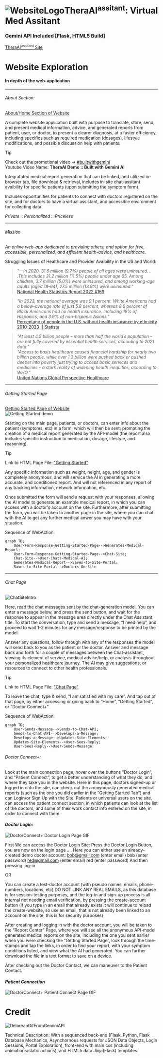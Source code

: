 
# ![WebsiteLogo](https://eshams28.pythonanywhere.com/static/images/pulse_alert_120dp_E11919_FILL0_wght400_GRAD0_opsz48.svg)**TheraAI<sup>assitant</sup>: Virtual Med Assitant**
### Gemini API Included [Flask, HTML5 Build]

[TheraAI<sup>assitant</sup> Site](https://eshams28.pythonanywhere.com)

# **Website Exploration**
#### In depth of the web-application

_______________________________________________________________________________________________________________

###### *About Section:* 

[About/Home Section of Website](https://eshams28.pythonanywhere.com/home)

A complete website application built with purpose to translate, store, send, and present medical information, advice, and generated reports from patient, user, or doctor, to present a clearer diagnosis, at a faster efficiency, including specifics such as required medication (dosages), lifestyle modifications, and possible discussion help with patients. 

> [!TIP]
> Check out the promotional video → [#builtwithgemini](https://youtu.be/hTcykSfz-d4)
> <br>Youtube Video Name: **TheraAI Demo :: Built with Gemini AI**

Integratated medical report generation that can be linked, and utilized in-browser tab, file download & retrieval, includes in-site chat-assitant avaibility for specific patients (upon submitting the symptom form). 

Includes opportunities for patients to connect with doctors registered on the site, and for doctors to have a virtual assistant, and accessible environment for collecting data. 

*Private* :: *Personalized* :: *Priceless* 
_______________________________________________________________________________________________________________

###### *Mission* 
*An online web-app dedicated to providing others, and option for free, accessible, personalized, and efficient health-advice, and healthcare.*

Struggling Issues of Healthcare and Provider Avaibility in the US and World: 

> *"—In 2020, 31.6 million (9.7%) people of all ages were uninsured. . .This includes 31.2 million (11.5%) people under age 65. Among 
children, 3.7 million (5.0%) were uninsured, and among working-age adults (aged 
18–64), 27.5 million (13.9%) were uninsured."*
><br>[National Health Statistics Report 2022 #169](https://www.cdc.gov/nchs/data/nhsr/nhsr169.pdf#:~:text=Results%E2%80%94In%202020%2C%2031.6%20million%20%289.7%25%29%20people%20of%20all,adults%20%28aged%2018%E2%80%9364%29%2C%2027.5%20million%20%2813.9%25%29%20were%20uninsured.)

>*"In 2023, the national average was 9.1 percent. White Americans had a below-average rate of just 5.8 percent, whereas 8.6 percent of Black Americans had no health insurance. Including 19% of Hispanics, and 3.9% of non-hispanic Asians."*
><br>[Percentage of people in the U.S. without health insurance by ethnicity 2010-2023 || Statista](https://www.statista.com/statistics/200970/percentage-of-americans-without-health-insurance-by-race-ethnicity/)

>*"At least 4.5 billion people – more than half the world’s population – are not fully covered by essential health services, according to 2021 data."*
><br>*"Access to basis healthcare caused financial hardship for nearly two billion people, while over 1.3 billion were pushed back or pushed deeper into poverty just trying to access basic services and medicines – a stark reality of widening health inequities, according to WHO."*
><br>[United Nations Global Perspective Healthcare](https://news.un.org/en/story/2023/09/1141202)
_______________________________________________________________________________________________________________

###### *Getting Started Page* 
[Getting Started Page of Website](https://eshams28.pythonanywhere.com)
<br>![Getting Started demo](media_README/AI_Medical_Form.gif)

Starting on the main page, patients, or doctors, can enter info about the patient (symptoms, etc) in a form, which will then be sent; prompting the creation of a medical report generated by the API-model (the report also includes specific instruction to medication, dosage, lifestyle, and reasoning).

> [!TIP]
> Link to HTML Page File: ["Getting Started"](templates/index.html)

Any specific information such as weight, height, age, and gender is completely anonymous, and will service the AI in generating a more accurate, and conditioned report. And will not referenced in any report of any tracking information, network information, etc.

Once submitted the form will send a request with your responses, allowing the AI model to generate an example medical report, in which you can access with a doctor's account on the site. Furthermore, after submitting the form, you will be taken to another page in the site, where you can chat with the AI to get any further medical anwer you may have with your situation. 

Sequence of WebAction:

```mermaid
graph TD;
    User-Form-Response-Getting-Started-Page-->Generates-Medical-Report;
    User-Form-Response-Getting-Started-Page-->Chat-Site;
    Chat-Site-->User-Chats-Medical-AI;
    Generates-Medical-Report-->Saves-to-Site-Portal;
    Saves-to-Site-Portal-->Doctors-On-Site
```
_______________________________________________________________________________________________________________

###### *Chat Page* 

![ChatSiteIntro](media_README/chat-site.gif)

Here, read the chat messages sent by the chat-generation model. You can enter a message below, and press the send button, and wait for the response to appear in the message area directly under the Chat Assistant title. To start the conversation, type and send a message, “I need help”, and proceed to wait 1-2 minutes for any message/response to be printed by the model. 

Answer any questions, follow through with any of the responses the model will send back to you as the patient or the doctor. Answer and message back and forth for a couple of messages between the Chat-assistant, viewing its element of service, medical advice/help, or analysis throughout your personalized healthcare journey. The AI may give suggestions, or resources to connect to other health professionals. 

> [!TIP]
> Link to HTML Page File: ["Chat Page"](templates/chat.html)

To leave the chat, type & send, “I am satisfied with my care”. And tap out of that page, by either accessing or going back to “Home”, “Getting Started”, or “Doctor Connect+” 

Sequence of WebAction:

```mermaid
graph TD;
    User-Sends-Message-->Sends-to-Chat-API;
    Sends-to-Chat-API-->Develops-a-Message;
    Develops-a-Message-->Updates-Site-Elements;
    Updates-Site-Elements-->User-Sees-Reply;
    User-Sees-Reply-->User-Sends-Message;
```

###### *Doctor Connect+:*

Look at the main connection page, hover over the buttons “Doctor Login”, and “Patient Connect”, to get a better understanding of what they do, and where they take you in the website. Here in this page, doctors signed-up or logged in onto the site, can check out the anonymously generated medical reports (such as the one you did earlier in the “Getting Started Tab”) and can Login/or Sign Up with the Site. Patients or universal users on the site, can access the patient connect section, in which patients can look at the list of the doctors, and some of their work contact info entered on the site, in order to connect with them. 

#### *Doctor Login:* 
![DoctorConnect+ Doctor Login Page GIF](media_README/login_Doctor.gif)

First We can access the Doctor Login Site: 
Press the Doctor Login Button, you are now on the login page .. .
Here you can either use an already-created demo doctor account: 
bob@gmail.com (enter email) bob (enter password)
red@gmail.com (enter email) red (enter password) 
And then pressing log-in 

OR 

You can create a test-doctor account (with pseudo names, emails, phone-numbers, locations, etc) DO NOT LINK ANY REAL EMAILS, as this database is for session-testing purposes, and the log-in and sign-up process is all internal not needing email verification, by pressing the create-account button (if you type in an email that already exists it will continue to reload the create-website, so use an email, that is not already been linked to an account on the site, this is for security purposes) 

After creating and logging in with the doctor account, you will be taken to the “Report Center” Page, where you will see all the anonymous API-model generated medical reports on the site, including the one you sent earlier when you were checking the “Getting Started Page”, look through the time-stamps and tap the links, in order to find your report, with your symptom conditions listed, and view what the AI had generated. You can further download the file in a text format to save on a device. 

After checking out the Doctor Contact, we can maneuver to the Patient Contact. 


#### *Patient Connection* 
![DoctorConnect+ Patient Connect Page GIF](media_README/PatientConnect.gif)

# **Credit**
![DeloreanGifFromGeminiAPI](media_README/dolorean.gif)


Technical Description:
With a sequenced back-end (Flask_Python, Flask Database Mechanics, Asynchornous requests for JSON Data Objects, Login Sessions, Portal Exploration), front-end with main css (including animations/static actions), and HTML5 data Jinja(Flask) templates. 
